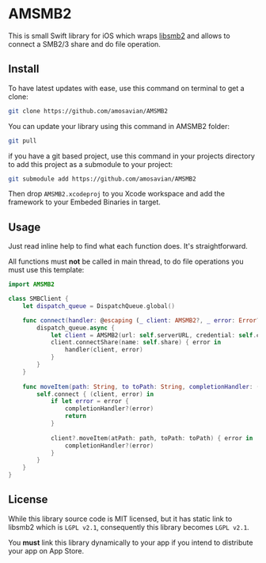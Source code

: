 # AMSMB2


This is small Swift library for iOS which wraps [libsmb2](https://github.com/sahlberg/libsmb2) and allows to connect a SMB2/3 share and do file operation.

## Install

To have latest updates with ease, use this command on terminal to get a clone:

```bash
git clone https://github.com/amosavian/AMSMB2
```

You can update your library using this command in AMSMB2 folder:

```bash
git pull
```

if you have a git based project, use this command in your projects directory to add this project as a submodule to your project:

```bash
git submodule add https://github.com/amosavian/AMSMB2
```

Then drop `AMSMB2.xcodeproj` to you Xcode workspace and add the framework to your Embeded Binaries in target.

## Usage

Just read inline help to find what each function does. It's straightforward. 

All functions must **not** be called in main thread, to do file operations you must use this template:

```swift
import AMSMB2

class SMBClient {
    let dispatch_queue = DispatchQueue.global()

    func connect(handler: @escaping (_ client: AMSMB2?, _ error: Error?) -> Void) {
        dispatch_queue.async {
            let client = AMSMB2(url: self.serverURL, credential: self.credential)!
            client.connectShare(name: self.share) { error in
                handler(client, error)
            }
        }
    }
    
    func moveItem(path: String, to toPath: String, completionHandler: ((_ error: Error?) -> Void)?) -> Progress? {
        self.connect { (client, error) in
            if let error = error {
                completionHandler?(error)
                return
            }
            
            client?.moveItem(atPath: path, toPath: toPath) { error in
                completionHandler?(error)
            }
        }
    }
}
```

## License

While this library source code is MIT licensed, but it has static link to libsmb2 which is `LGPL v2.1`, consequently this library becomes `LGPL v2.1`.

You **must** link this library dynamically to your app if you intend to distribute your app on App Store.